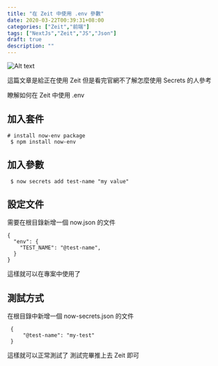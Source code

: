 ```yaml
---
title: "在 Zeit 中使用 .env 參數"
date: 2020-03-22T00:39:31+08:00
categories: ["Zeit","前端"]
tags: ["NextJs","Zeit","JS","Json"]
draft: true
description: ""
---
```


![Alt text](/images/white-bg-text-logo-1200.png)

這篇文章是給正在使用 Zeit 但是看完官網不了解怎麼使用 Secrets 的人參考

瞭解如何在 Zeit 中使用 .env

## 加入套件

```console
# install now-env package
 $ npm install now-env
```

## 加入參數

```console
 $ now secrets add test-name "my value"
```

## 設定文件

 需要在根目錄新增一個 now.json 的文件
 
 ```console
 {
   "env": {
     "TEST_NAME": "@test-name",
   }
 }
```
 這樣就可以在專案中使用了
 
## 測試方式
 在根目錄中新增一個 now-secrets.json 的文件
 
```console
 {
     "@test-name": "my-test"
 }
```
 這樣就可以正常測試了
 測試完畢推上去 Zeit 即可
 
